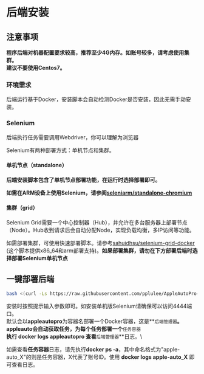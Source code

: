 # 后端安装

## 注意事项

**程序后端对机器配置要求较高，推荐至少4G内存。如账号较多，请考虑使用集群。**\
**建议不要使用Centos7。**

### 环境需求

后端运行基于Docker，安装脚本会自动检测Docker是否安装，因此无需手动安装。

### Selenium

后端执行任务需要调用Webdriver，你可以理解为浏览器

Selenium有两种部署方式：单机节点和集群。

#### 单机节点（standalone）

**后端安装脚本包含了单机节点部署功能，在运行时选择部署即可。**

**如需在ARM设备上使用Selenium，请参阅**[**seleniarm/standalone-chromium**](https://hub.docker.com/r/seleniarm/standalone-chromium)

#### 集群（grid）

Selenium Grid需要一个中心控制器（Hub），并允许在多台服务器上部署节点（Node）。Hub收到请求后会自动分配Node，实现负载均衡，多IP访问等功能。

如需部署集群，可使用快速部署脚本。请参考[sahuidhsu/selenium-grid-docker](https://github.com/sahuidhsu/selenium-grid-docker) (这个脚本提供x86\_64和arm部署支持)。**如果部署集群，请勿在下方部署后端时选择部署Selenium单机节点**

## 一键部署后端

```bash
bash <(curl -Ls https://raw.githubusercontent.com/pplulee/AppleAutoPro-Backend/main/install.sh)
```

安装时按照提示输入参数即可。如安装单机版Selenium请确保可以访问4444端口。\
默认会以**appleautopro**为容器名部署一个Docker容器，这是**`后端管理器`**。\
appleauto会自动获取任务，为每个任务部署一个**`任务容器`**\
执行 **docker logs appleautopro** 查看**`后端管理器`**日志。\


如需查看**任务容器**日志，请先执行**docker ps -a**，其中命名格式为"apple-auto\_X"的则是任务容器，X代表了账号ID。使用 **docker logs apple-auto\_X** 即可查看日志。
